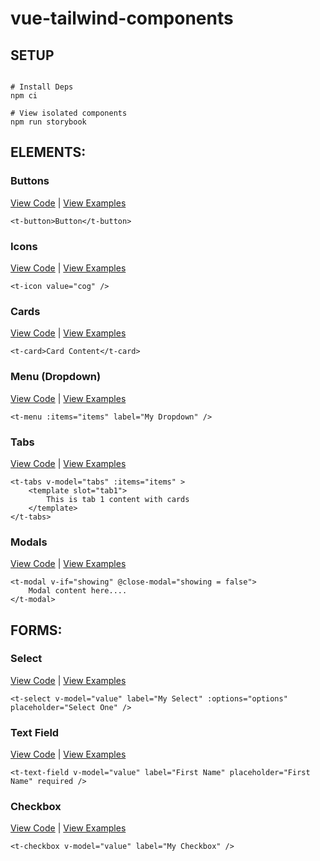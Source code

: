 # vue-tailwind-components

## SETUP

```

# Install Deps
npm ci

# View isolated components
npm run storybook

```


## ELEMENTS: 

### Buttons

[View Code](https://github.com/timothymarois/vue-tailwind-components/blob/main/src/components/Elements/TButton.vue) | [View Examples](https://github.com/timothymarois/vue-tailwind-components/blob/main/stories/TButton.stories.js)

```vue
<t-button>Button</t-button>
```

### Icons

[View Code](https://github.com/timothymarois/vue-tailwind-components/blob/main/src/components/Elements/TIcon.vue) | [View Examples](https://github.com/timothymarois/vue-tailwind-components/blob/main/stories/TIcon.stories.js)

```vue
<t-icon value="cog" />
```

### Cards

[View Code](https://github.com/timothymarois/vue-tailwind-components/blob/main/src/components/Elements/TCard.vuee) | [View Examples](https://github.com/timothymarois/vue-tailwind-components/blob/main/stories/TCard.stories.js)

```vue
<t-card>Card Content</t-card>
```

### Menu (Dropdown)

[View Code](https://github.com/timothymarois/vue-tailwind-components/blob/main/src/components/Elements/TMenu.vue) | [View Examples](https://github.com/timothymarois/vue-tailwind-components/blob/main/stories/TMenu.stories.js)

```vue
<t-menu :items="items" label="My Dropdown" />
```

### Tabs

[View Code](https://github.com/timothymarois/vue-tailwind-components/blob/main/src/components/Elements/TTabs.vue) | [View Examples](https://github.com/timothymarois/vue-tailwind-components/blob/main/stories/TTabs.stories.js)

```vue
<t-tabs v-model="tabs" :items="items" >
    <template slot="tab1">
        This is tab 1 content with cards
    </template>
</t-tabs>
```

### Modals

[View Code](https://github.com/timothymarois/vue-tailwind-components/blob/main/src/components/Elements/TModal.vue) | [View Examples](https://github.com/timothymarois/vue-tailwind-components/blob/main/stories/TModal.stories.js)

```vue
<t-modal v-if="showing" @close-modal="showing = false">
    Modal content here....
</t-modal>
```


## FORMS: 

### Select

[View Code](https://github.com/timothymarois/vue-tailwind-components/blob/main/src/components/Forms/TSelect.vue) | [View Examples](https://github.com/timothymarois/vue-tailwind-components/blob/main/stories/TSelect.stories.js)

```vue
<t-select v-model="value" label="My Select" :options="options" placeholder="Select One" />
```

### Text Field

[View Code](https://github.com/timothymarois/vue-tailwind-components/blob/main/src/components/Forms/TTextField.vue) | [View Examples](https://github.com/timothymarois/vue-tailwind-components/blob/main/stories/TTextField.stories.js)

```vue
<t-text-field v-model="value" label="First Name" placeholder="First Name" required />
```

### Checkbox

[View Code](https://github.com/timothymarois/vue-tailwind-components/blob/main/src/components/Forms/TCheckbox.vue) | [View Examples](https://github.com/timothymarois/vue-tailwind-components/blob/main/stories/TCheckbox.stories.js)

```vue
<t-checkbox v-model="value" label="My Checkbox" />
```

